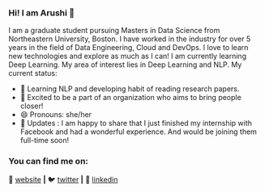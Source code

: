 ### Hi! I am Arushi 👋

I am a graduate student pursuing Masters in Data Science from Northeastern University, Boston. I have worked in the industry for over 5 years in the field of Data Engineering, Cloud and DevOps. I love to learn new technologies and explore as much as I can! I am currently learning Deep Learning. My area of interest lies in Deep Learning and NLP. My current status:

- 🧠 Learning NLP and developing habit of reading research papers.
- 👯 Excited to be a part of an organization who aims to bring people closer!
- 😄 Pronouns: she/her
- 👩‍ Updates : I am happy to share that I just finished my internship with Facebook and had a wonderful experience. And would be joining them full-time soon!
 
### You can find me on:
🏡 [website][website] **|** 
🐦 [twitter][twitter] **|** 
👔 [linkedin][linkedin]


[banner]: https://raw.githubusercontent.com/bradgarropy/bradgarropy/master/banner.png
[website]: https://arushi04.github.io
[twitter]: https://twitter.com/arushi04_
[linkedin]: https://linkedin.com/in/Arushi04

